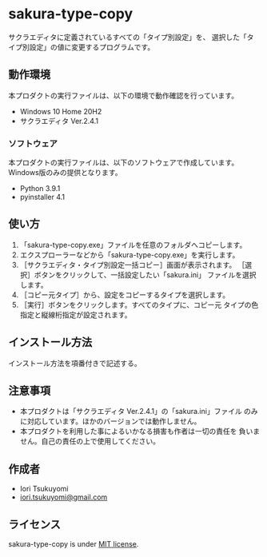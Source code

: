 sakura-type-copy
================
サクラエディタに定義されているすべての「タイプ別設定」を、
選択した「タイプ別設定」の値に変更するプログラムです。

## 動作環境
本プロダクトの実行ファイルは、以下の環境で動作確認を行っています。

- Windows 10 Home 20H2
- サクラエディタ Ver.2.4.1

### ソフトウェア
本プロダクトの実行ファイルは、以下のソフトウェアで作成しています。
Windows版のみの提供となります。

- Python 3.9.1
- pyinstaller 4.1

## 使い方
1)  「sakura-type-copy.exe」ファイルを任意のフォルダへコピーします。
2)  エクスプローラーなどから「sakura-type-copy.exe」を実行します。
3)  ［サクラエディタ・タイプ別設定一括コピー］画面が表示されます。
    ［選択］ボタンをクリックして、一括設定したい「sakura.ini」
    ファイルを選択します。
4)  ［コピー元タイプ］から、設定をコピーするタイプを選択します。
5)  ［実行］ボタンをクリックします。すべてのタイプに、コピー元
    タイプの色指定と縦線桁指定が設定されます。

## インストール方法
インストール方法を項番付きで記述する。

## 注意事項
- 本プロダクトは「サクラエディタ Ver.2.4.1」の「sakura.ini」ファイル
  のみに対応しています。ほかのバージョンでは動作しません。
- 本プロダクトを利用した事によるいかなる損害も作者は一切の責任を
  負いません。自己の責任の上で使用してください。

## 作成者
- Iori Tsukuyomi
- iori.tsukuyomi@gmail.com

## ライセンス
sakura-type-copy is under [MIT license](https://en.wikipedia.org/wiki/MIT_License).
